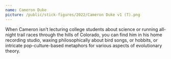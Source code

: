 ```yaml
---
name: Cameron Duke
picture: /public/stick-figures/2022/Cameron Duke v1 (T).png
---
```


When Cameron isn't lecturing college students about science or running all-night trail races through the hills of Colorado, you can find him in his home recording studio, waxing philosophically about bird songs, or hobbits, or intricate pop-culture-based metaphors for various aspects of evolutionary theory.
